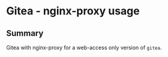 # Gitea - nginx-proxy usage

## Summary

Gitea with nginx-proxy for a web-access only version of `gitea`.